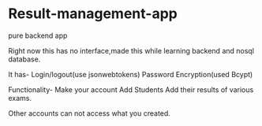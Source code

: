 # Result-management-app
pure  backend app 

Right now this has no interface,made this while learning backend and nosql database.

It has-
Login/logout(use jsonwebtokens)
Password Encryption(used Bcypt)

Functionality-
Make your account 
Add Students
Add their results of various exams.


Other accounts can not access what you created.
